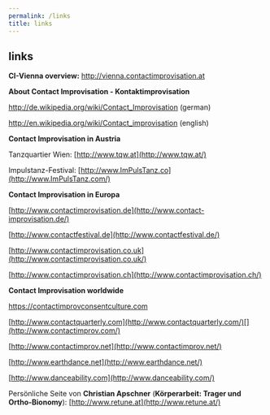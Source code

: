 ```yaml
---
permalink: /links
title: links
---
```

## links

**CI-Vienna overview:** <http://vienna.contactimprovisation.at>

**About Contact Improvisation - Kontaktimprovisation**

<http://de.wikipedia.org/wiki/Contact_Improvisation> (german)

<http://en.wikipedia.org/wiki/Contact_improvisation> (english)

**Contact Improvisation in Austria**

Tanzquartier Wien: [http://www.tqw.at](http://www.tqw.at/)

Impulstanz-Festival: [http://www.ImPulsTanz.co](http://www.ImPulsTanz.com/)

**Contact Improvisation in Europa**

[http://www.contactimprovisation.de](http://www.contact-improvisation.de/)

[http://www.contactfestival.de](http://www.contactfestival.de/)

[http://www.contactimprovisation.co.uk](http://www.contactimprovisation.co.uk/)

[http://www.contactimprovisation.ch](http://www.contactimprovisation.ch/)

**Contact Improvisation worldwide**

<https://contactimprovconsentculture.com>

[http://www.contactquarterly.com](http://www.contactquarterly.com/)[](http://www.contactimprov.com/)

[http://www.contactimprov.net](http://www.contactimprov.net/)

[http://www.earthdance.net](http://www.earthdance.net/)

[http://www.danceability.com](http://www.danceability.com/)

Persönliche Seite von **Christian Apschner** (**Körperarbeit: Trager und Ortho-Bionomy**): [http://www.retune.at](http://www.retune.at/)
